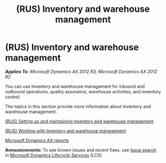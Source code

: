 ﻿---
title: (RUS) Inventory and warehouse management
TOCTitle: (RUS) Inventory and warehouse management
ms:assetid: 11c1c044-9add-4656-94d9-77e36273f99a
ms:mtpsurl: https://technet.microsoft.com/en-us/library/JJ711403(v=AX.60)
ms:contentKeyID: 49387220
ms.date: 04/18/2014
mtps_version: v=AX.60
f1_keywords:
- Inventory
- management
- warehouse
- Russia
- RUS
---

# (RUS) Inventory and warehouse management 


_**Applies To:** Microsoft Dynamics AX 2012 R3, Microsoft Dynamics AX 2012 R2_

You can use Inventory and warehouse management for inbound and outbound operations, quality assurance, warehouse activities, and inventory control.

The topics in this section provide more information about Inventory and warehouse management.

[(RUS) Setting up and maintaining Inventory and warehouse management](rus-setting-up-and-maintaining-inventory-and-warehouse-management.md)

[(RUS) Working with Inventory and warehouse management](rus-working-with-inventory-and-warehouse-management.md)

[Microsoft Dynamics AX reports](microsoft-dynamics-ax-reports.md)

  
**Announcements:** To see known issues and recent fixes, use [Issue search](http://go.microsoft.com/fwlink/?linkid=389258) in [Microsoft Dynamics Lifecycle Services](http://go.microsoft.com/fwlink/?linkid=306505) (LCS).

